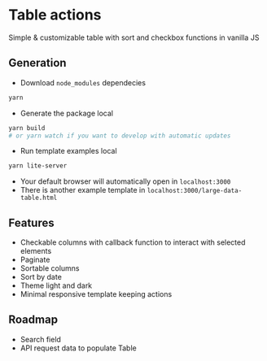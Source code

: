 # Table actions

Simple & customizable table with sort and checkbox functions in vanilla JS

## Generation

- Download `node_modules` dependecies

```bash
yarn
```

- Generate the package local

```bash
yarn build
# or yarn watch if you want to develop with automatic updates
```

- Run template examples local

```bash
yarn lite-server
```

- Your default browser will automatically open in `localhost:3000`
- There is another example template in `localhost:3000/large-data-table.html`

## Features

- Checkable columns with callback function to interact with selected elements
- Paginate
- Sortable columns
- Sort by date
- Theme light and dark
- Minimal responsive template keeping actions

## Roadmap

- Search field
- API request data to populate Table
